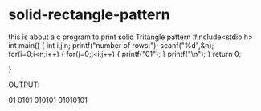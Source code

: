 # solid-rectangle-pattern
this is about a c program to print  solid Tritangle pattern 
#include<stdio.h>
int main()
{
	int i,j,n;
	printf("number of rows:");
	scanf("%d",&n);
	for(i=0;i<n;i++)
	{
		for(j=0;j<i;j++)
		{
			printf("01");
		}
		printf("\n");
	}
	return 0;
    
}

OUTPUT:

01
0101
010101
01010101
